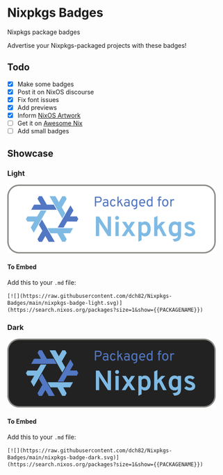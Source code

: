 # Nixpkgs Badges
Nixpkgs package badges

Advertise your Nixpkgs-packaged projects with these badges!

## Todo
- [x] Make some badges
- [x] Post it on NixOS discourse
- [x] Fix font issues
- [x] Add previews
- [x] Inform [NixOS Artwork](https://github.com/NixOS/nixos-artwork/)
- [ ] Get it on [Awesome Nix](https://github.com/nix-community/awesome-nix/)
- [ ] Add small badges

## Showcase
### Light
[![](https://raw.githubusercontent.com/dch82/Nixpkgs-Badges/main/nixpkgs-badge-light.svg)](https://search.nixos.org/)

#### To Embed
Add this to your `.md` file:
```
[![](https://raw.githubusercontent.com/dch82/Nixpkgs-Badges/main/nixpkgs-badge-light.svg)](https://search.nixos.org/packages?size=1&show={{PACKAGENAME}})
```

### Dark
[![](https://raw.githubusercontent.com/dch82/Nixpkgs-Badges/main/nixpkgs-badge-dark.svg)](https://search.nixos.org/)

#### To Embed
Add this to your `.md` file:
```
[![](https://raw.githubusercontent.com/dch82/Nixpkgs-Badges/main/nixpkgs-badge-dark.svg)](https://search.nixos.org/packages?size=1&show={{PACKAGENAME}})
```
